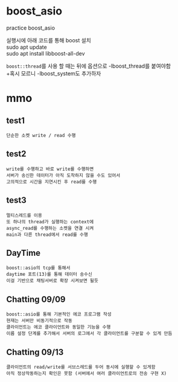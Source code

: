 # boost_asio
practice boost_asio

실행시에 아래 코드를 통해 boost 설치   
sudo apt update   
sudo apt install libboost-all-dev   

`boost::thread`를 사용 할 때는
뒤에 옵션으로 -lboost_thread를 붙여야함   
 +혹시 모르니 -lboost_system도 추가하자

# mmo   
## test1
    단순한 소켓 write / read 수행   
## test2
    write를 수행하고 바로 write를 수행하면   
    서버가 송신한 데이터가 아직 도착하지 않을 수도 있어서
    고의적으로 시간을 지연시킨 후 read를 수행
## test3
    멀티스레드를 이용
    또 하나의 thread가 실행하는 context에 
    async_read를 수행하는 소켓을 연결 시켜
    main과 다른 thread에서 read를 수행
## DayTime
    boost::asio의 tcp를 통해서 
    daytime 포트(13)를 통해 데이터 송수신
    이걸 기반으로 채팅서버로 확장 시켜보면 될듯
## Chatting 09/09
    boost::asio를 통해 기본적인 에코 프로그램 작성
    현재는 서버만 비동기적으로 작동
    클라이언트는 에코 클라이언트와 동일한 기능을 수행
    이름 설정 단계를 추가해서 서버의 로그에서 각 클라이언트를 구분할 수 있게 만듬
## Chatting 09/13
    클라이언트의 read/write를 서브스레드를 두어 동시에 실행할 수 있게함
    아직 정상작동하는지 확인은 못함 (서버에서 여러 클라이언트로의 전송 구현 X)
